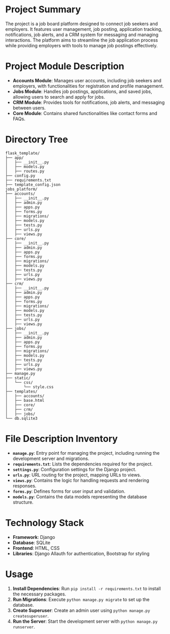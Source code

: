 # Project Summary
The project is a job board platform designed to connect job seekers and employers. It features user management, job posting, application tracking, notifications, job alerts, and a CRM system for messaging and managing interactions. The platform aims to streamline the job application process while providing employers with tools to manage job postings effectively.

# Project Module Description
- **Accounts Module**: Manages user accounts, including job seekers and employers, with functionalities for registration and profile management.
- **Jobs Module**: Handles job postings, applications, and saved jobs, allowing users to search and apply for jobs.
- **CRM Module**: Provides tools for notifications, job alerts, and messaging between users.
- **Core Module**: Contains shared functionalities like contact forms and FAQs.

# Directory Tree
```
flask_template/
├── app/
│   ├── __init__.py
│   ├── models.py
│   ├── routes.py
├── config.py
├── requirements.txt
├── template_config.json
jobs_platform/
├── accounts/
│   ├── __init__.py
│   ├── admin.py
│   ├── apps.py
│   ├── forms.py
│   ├── migrations/
│   ├── models.py
│   ├── tests.py
│   ├── urls.py
│   ├── views.py
├── core/
│   ├── __init__.py
│   ├── admin.py
│   ├── apps.py
│   ├── forms.py
│   ├── migrations/
│   ├── models.py
│   ├── tests.py
│   ├── urls.py
│   ├── views.py
├── crm/
│   ├── __init__.py
│   ├── admin.py
│   ├── apps.py
│   ├── forms.py
│   ├── migrations/
│   ├── models.py
│   ├── tests.py
│   ├── urls.py
│   ├── views.py
├── jobs/
│   ├── __init__.py
│   ├── admin.py
│   ├── apps.py
│   ├── forms.py
│   ├── migrations/
│   ├── models.py
│   ├── tests.py
│   ├── urls.py
│   ├── views.py
├── manage.py
├── static/
│   └── css/
│       └── style.css
├── templates/
│   ├── accounts/
│   ├── base.html
│   ├── core/
│   ├── crm/
│   ├── jobs/
└── db.sqlite3
```

# File Description Inventory
- **`manage.py`**: Entry point for managing the project, including running the development server and migrations.
- **`requirements.txt`**: Lists the dependencies required for the project.
- **`settings.py`**: Configuration settings for the Django project.
- **`urls.py`**: URL routing for the project, mapping URLs to views.
- **`views.py`**: Contains the logic for handling requests and rendering responses.
- **`forms.py`**: Defines forms for user input and validation.
- **`models.py`**: Contains the data models representing the database structure.

# Technology Stack
- **Framework**: Django
- **Database**: SQLite
- **Frontend**: HTML, CSS
- **Libraries**: Django Allauth for authentication, Bootstrap for styling

# Usage
1. **Install Dependencies**: Run `pip install -r requirements.txt` to install the necessary packages.
2. **Run Migrations**: Execute `python manage.py migrate` to set up the database.
3. **Create Superuser**: Create an admin user using `python manage.py createsuperuser`.
4. **Run the Server**: Start the development server with `python manage.py runserver`.
